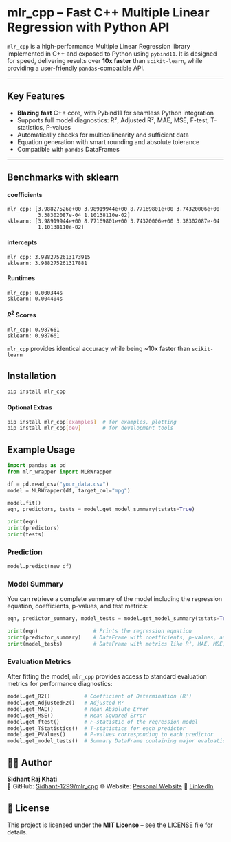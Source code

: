# mlr_cpp – Fast C++ Multiple Linear Regression with Python API

`mlr_cpp` is a high-performance Multiple Linear Regression library implemented in C++ and exposed to Python using `pybind11`. It is designed for speed, delivering results over **10x faster** than `scikit-learn`, while providing a user-friendly `pandas`-compatible API.

---

## Key Features

- **Blazing fast** C++ core, with Pybind11 for seamless Python integration  
- Supports full model diagnostics: R², Adjusted R², MAE, MSE, F-test, T-statistics, P-values  
- Automatically checks for multicollinearity and sufficient data  
- Equation generation with smart rounding and absolute tolerance  
- Compatible with `pandas` DataFrames  

---

## Benchmarks with sklearn

#### coefficients
```
mlr_cpp: [3.98827526e+00 3.98919944e+00 8.77169801e+00 3.74320006e+00
          3.38302087e-04 1.10138110e-02]
sklearn: [3.98919944e+00 8.77169801e+00 3.74320006e+00 3.38302087e-04
          1.10138110e-02]
```
#### intercepts

```
mlr_cpp: 3.9882752613173915
sklearn: 3.988275261317881
```

#### Runtimes

```
mlr_cpp: 0.000344s
sklearn: 0.004404s
```

#### $R^2$ Scores

```
mlr_cpp: 0.987661
sklearn: 0.987661
```

`mlr_cpp` provides identical accuracy while being ~10x faster than `scikit-learn`


##  Installation

```bash
pip install mlr_cpp
```

#### Optional Extras
```bash
pip install mlr_cpp[examples]  # for examples, plotting
pip install mlr_cpp[dev]       # for development tools
```


## Example Usage

```python
import pandas as pd
from mlr_wrapper import MLRWrapper

df = pd.read_csv("your_data.csv")
model = MLRWrapper(df, target_col="mpg")

model.fit()
eqn, predictors, tests = model.get_model_summary(tstats=True)

print(eqn)
print(predictors)
print(tests)
```

### Prediction
```python
model.predict(new_df)
```

### Model Summary

You can retrieve a complete summary of the model including the regression equation, coefficients, p-values, and test metrics:

```python
eqn, predictor_summary, model_tests = model.get_model_summary(tstats=True)

print(eqn)                  # Prints the regression equation
print(predictor_summary)    # DataFrame with coefficients, p-values, and t-statistics
print(model_tests)          # DataFrame with metrics like R², MAE, MSE, etc.
```

### Evaluation Metrics

After fitting the model, `mlr_cpp` provides access to standard evaluation metrics for performance diagnostics:

```python
model.get_R2()           # Coefficient of Determination (R²)
model.get_AdjustedR2()   # Adjusted R²
model.get_MAE()          # Mean Absolute Error
model.get_MSE()          # Mean Squared Error
model.get_ftest()        # F-statistic of the regression model
model.get_TStatistics()  # T-statistics for each predictor
model.get_PValues()      # P-values corresponding to each predictor
model.get_model_tests()  # Summary DataFrame containing major evaluation metrics
```

## 👨‍💻 Author

**Sidhant Raj Khati**  
🔗 GitHub: [Sidhant-1299/mlr_cpp](https://github.com/Sidhant-1299/mlr_cpp)
🌐︎ Website: [Personal Website](https://sidhantkhati.com)
💼 [LinkedIn]([https://www.linkedin.com/in/sidhant-raj-khati](https://www.linkedin.com/in/sidhant-raj-khati-728086245/))


## 📄 License

This project is licensed under the **MIT License** – see the [LICENSE](LICENSE) file for details.


